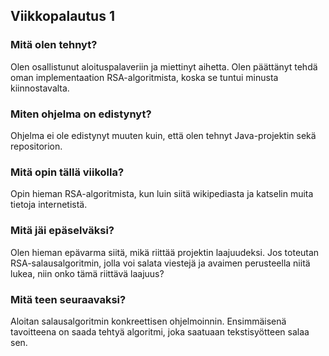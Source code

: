 ## Viikkopalautus 1

### Mitä olen tehnyt?

Olen osallistunut aloituspalaveriin ja miettinyt aihetta. Olen päättänyt tehdä oman implementaation RSA-algoritmista, koska se 
tuntui minusta kiinnostavalta.

### Miten ohjelma on edistynyt?

Ohjelma ei ole edistynyt muuten kuin, että olen tehnyt Java-projektin sekä repositorion. 

### Mitä opin tällä viikolla?

Opin hieman RSA-algoritmista, kun luin siitä wikipediasta ja katselin muita tietoja internetistä. 

### Mitä jäi epäselväksi?

Olen hieman epävarma siitä, mikä riittää projektin laajuudeksi. Jos toteutan RSA-salausalgoritmin, jolla voi salata viestejä ja avaimen perusteella niitä lukea, niin onko tämä riittävä laajuus?

### Mitä teen seuraavaksi?

Aloitan salausalgoritmin konkreettisen ohjelmoinnin. Ensimmäisenä tavoitteena on saada tehtyä algoritmi, joka saatuaan tekstisyötteen salaa sen. 
